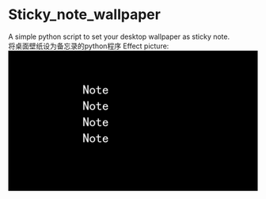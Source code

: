 # Sticky_note_wallpaper
A simple python script to set your desktop wallpaper as sticky note.   
将桌面壁纸设为备忘录的python程序 
Effect picture:  
![Effect picture](https://github.com/ChangcongWang/Sticky_note_wallpaper/blob/main/base.jpg)
